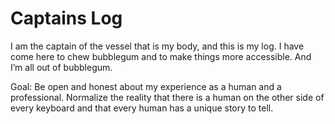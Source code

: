 # Captains Log

I am the captain of the vessel that is my body, and this is my log. I have come here to chew bubblegum and to make things more accessible. And I’m all out of bubblegum.

Goal: Be open and honest about my experience as a human and a professional. Normalize the reality that there is a human on the other side of every keyboard and that every human has a unique story to tell.
